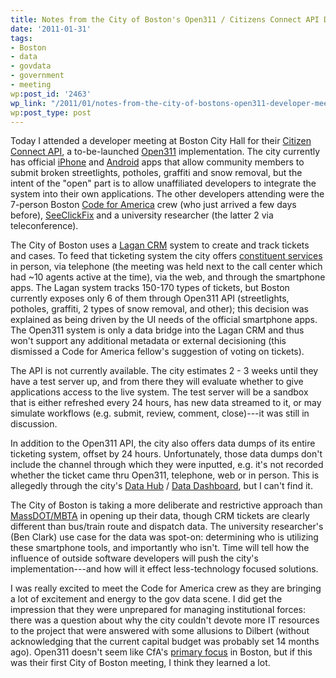 ```yaml
---
title: Notes from the City of Boston's Open311 / Citizens Connect API Developer Meeting
date: '2011-01-31'
tags:
- Boston
- data
- govdata
- government
- meeting
wp:post_id: '2463'
wp_link: "/2011/01/notes-from-the-city-of-bostons-open311-developer-meeting/"
wp:post_type: post
---
```


Today I attended a developer meeting at Boston City Hall for their [Citizen Connect API](http://www.cityofboston.gov/doit/apps/citizensconnect.asp), a to-be-launched [Open311](http://open311.org/) implementation. The city currently has official [iPhone](http://itunes.apple.com/us/app/boston-citizens-connect/id330894558) and [Android](http://www.androidzoom.com/android_applications/tools/boston-citizens-connect_najk.html) apps that allow community members to submit broken streetlights, potholes, graffiti and snow removal, but the intent of the "open" part is to allow unaffiliated developers to integrate the system into their own applications. The other developers attending were the 7-person Boston [Code for America](http://codeforamerica.org/boston/) crew (who just arrived a few days before), [SeeClickFix](http://www.seeclickfix.com/) and a university researcher (the latter 2 via teleconference).

The City of Boston uses a [Lagan CRM](http://www.lagan.com/) system to create and track tickets and cases. To feed that ticketing system the city offers [constituent services](http://www.cityofboston.gov/mayor/24/) in person, via telephone (the meeting was held next to the call center which had ~10 agents active at the time), via the web, and through the smartphone apps. The Lagan system tracks 150-170 types of tickets, but Boston currently exposes only 6 of them through Open311 API (streetlights, potholes, graffiti, 2 types of snow removal, and other); this decision was explained as being driven by the UI needs of the official smartphone apps. The Open311 system is only a data bridge into the Lagan CRM and thus won't support any additional metadata or external decisioning (this dismissed a Code for America fellow's suggestion of voting on tickets).

The API is not currently available. The city estimates 2 - 3 weeks until they have a test server up, and from there they will evaluate whether to give applications access to the live system. The test server will be a sandbox that is either refreshed every 24 hours, has new data streamed to it, or may simulate workflows (e.g. submit, review, comment, close)---it was still in discussion.

In addition to the Open311 API, the city also offers data dumps of its entire ticketing system, offset by 24 hours. Unfortunately, those data dumps don't include the channel through which they were inputted, e.g. it's not recorded whether the ticket came thru Open311, telephone, web or in person. This is allegedly through the city's [Data Hub](http://hubmaps1.cityofboston.gov/datahub/) / [Data Dashboard](http://www.cityofboston.gov/doit/databoston/app/data.aspx), but I can't find it.

The City of Boston is taking a more deliberate and restrictive approach than [MassDOT/MBTA](http://www.eot.state.ma.us/developers/) in opening up their data, though CRM tickets are clearly different than bus/train route and dispatch data. The university researcher's (Ben Clark) use case for the data was spot-on: determining who is utilizing these smartphone tools, and importantly who isn't. Time will tell how the influence of outside software developers will push the city's implementation---and how will it effect less-technology focused solutions.

I was really excited to meet the Code for America crew as they are bringing a lot of excitement and energy to the gov data scene. I did get the impression that they were unprepared for managing institutional forces: there was a question about why the city couldn't devote more IT resources to the project that were answered with some allusions to Dilbert (without acknowledging that the current capital budget was probably set 14 months ago). Open311 doesn't seem like CfA's [primary focus](http://codeforamerica.org/boston/) in Boston, but if this was their first City of Boston meeting, I think they learned a lot.
